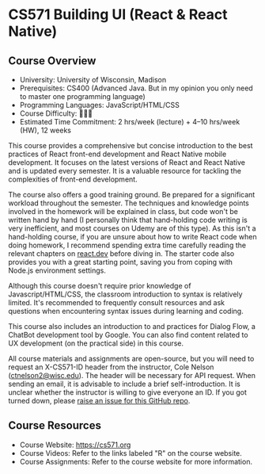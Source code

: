 # CS571 Building UI (React & React Native)

## Course Overview

- University: University of Wisconsin, Madison
- Prerequisites: CS400 (Advanced Java. But in my opinion you only need to master one programming language)
- Programming Languages: JavaScript/HTML/CSS
- Course Difficulty: 🌟🌟🌟
- Estimated Time Commitment: 2 hrs/week (lecture) + 4–10 hrs/week (HW), 12 weeks

This course provides a comprehensive but concise introduction to the best practices of React front-end development and React Native mobile development. It focuses on the latest versions of React and React Native and is updated every semester. It is a valuable resource for tackling the complexities of front-end development.

The course also offers a good training ground. Be prepared for a significant workload throughout the semester. The techniques and knowledge points involved in the homework will be explained in class, but code won't be written hand by hand (I personally think that hand-holding code writing is very inefficient, and most courses on Udemy are of this type). As this isn't a hand-holding course, if you are unsure about how to write React code when doing homework, I recommend spending extra time carefully reading the relevant chapters on [react.dev](https://react.dev/reference/react) before diving in. The starter code also provides you with a great starting point, saving you from coping with Node.js environment settings.

Although this course doesn't require prior knowledge of Javascript/HTML/CSS, the classroom introduction to syntax is relatively limited. It's recommended to frequently consult resources and ask questions when encountering syntax issues during learning and coding.

This course also includes an introduction to and practices for Dialog Flow, a ChatBot development tool by Google. You can also find content related to UX development (on the practical side) in this course.

All course materials and assignments are open-source, but you will need to request an X-CS571-ID header from the instructor, Cole Nelson (ctnelson2@wisc.edu). The header will be necessary for API request. When sending an email, it is advisable to include a brief self-introduction. It is unclear whether the instructor is willing to give everyone an ID. If you got turned down, please [raise an issue for this GitHub repo](https://github.com/PKUFlyingPig/cs-self-learning/issues/new/choose).

## Course Resources

- Course Website: <https://cs571.org>
- Course Videos: Refer to the links labeled "R" on the course website.
- Course Assignments: Refer to the course website for more information.
